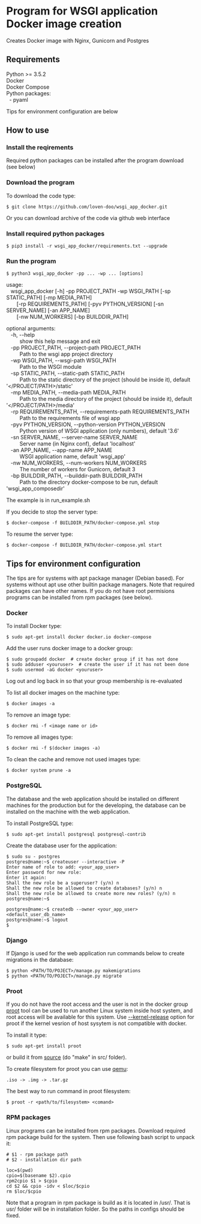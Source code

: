 # Program for WSGI application Docker image creation
Creates Docker image with Nginx, Gunicorn and Postgres

## Requirements
Python >= 3.5.2  
Docker  
Docker Compose  
Python packages:  
&nbsp; - pyaml  
  
Tips for environment configuration are below

## How to use

### Install the reqirements

Required python packages can be installed after the program download (see below)  

### Download the program
To download the code type:
```
$ git clone https://github.com/loven-doo/wsgi_app_docker.git
```
Or you can download archive of the code via github web interface

### Install required python packages
```
$ pip3 install -r wsgi_app_docker/requirements.txt --upgrade
```

### Run the program
```
$ python3 wsgi_app_docker -pp ... -wp ... [options]
```
usage:  
&nbsp;&nbsp; wsgi_app_docker [-h] -pp PROJECT_PATH -wp WSGI_PATH [-sp STATIC_PATH] [-mp MEDIA_PATH]  
&nbsp;&nbsp;&nbsp;&nbsp;&nbsp;&nbsp; [-rp REQUIREMENTS_PATH] [-pyv PYTHON_VERSION] [-sn SERVER_NAME] [-an APP_NAME]  
&nbsp;&nbsp;&nbsp;&nbsp;&nbsp;&nbsp; [-nw NUM_WORKERS] [-bp BUILDDIR_PATH]  

optional arguments:  
&nbsp;&nbsp; -h, --help  
&nbsp;&nbsp;&nbsp;&nbsp;&nbsp;&nbsp;&nbsp;&nbsp; show this help message and exit  
&nbsp;&nbsp; -pp PROJECT_PATH, --project-path PROJECT_PATH  
&nbsp;&nbsp;&nbsp;&nbsp;&nbsp;&nbsp;&nbsp;&nbsp; Path to the wsgi app project directory  
&nbsp;&nbsp; -wp WSGI_PATH, --wsgi-path WSGI_PATH  
&nbsp;&nbsp;&nbsp;&nbsp;&nbsp;&nbsp;&nbsp;&nbsp; Path to the WSGI module  
&nbsp;&nbsp; -sp STATIC_PATH, --static-path STATIC_PATH  
&nbsp;&nbsp;&nbsp;&nbsp;&nbsp;&nbsp;&nbsp;&nbsp; Path to the static directory of the project (should be inside it), default '</PROJECT/PATH>/static'  
&nbsp;&nbsp; -mp MEDIA_PATH, --media-path MEDIA_PATH  
&nbsp;&nbsp;&nbsp;&nbsp;&nbsp;&nbsp;&nbsp;&nbsp; Path to the media directory of the project (should be inside it), default '</PROJECT/PATH>/media'  
&nbsp;&nbsp; -rp REQUIREMENTS_PATH, --requirements-path REQUIREMENTS_PATH  
&nbsp;&nbsp;&nbsp;&nbsp;&nbsp;&nbsp;&nbsp;&nbsp; Path to the requirements file of wsgi app  
&nbsp;&nbsp; -pyv PYTHON_VERSION, --python-version PYTHON_VERSION  
&nbsp;&nbsp;&nbsp;&nbsp;&nbsp;&nbsp;&nbsp;&nbsp; Python version of WSGI application (only numbers), default '3.6'  
&nbsp;&nbsp; -sn SERVER_NAME, --server-name SERVER_NAME  
&nbsp;&nbsp;&nbsp;&nbsp;&nbsp;&nbsp;&nbsp;&nbsp; Server name (in Nginx conf), defaut 'localhost'  
&nbsp;&nbsp; -an APP_NAME, --app-name APP_NAME  
&nbsp;&nbsp;&nbsp;&nbsp;&nbsp;&nbsp;&nbsp;&nbsp; WSGI application name, default 'wsgi_app'  
&nbsp;&nbsp; -nw NUM_WORKERS, --num-workers NUM_WORKERS  
&nbsp;&nbsp;&nbsp;&nbsp;&nbsp;&nbsp;&nbsp;&nbsp; The number of workers for Gunicorn, default 3  
&nbsp;&nbsp; -bp BUILDDIR_PATH, --builddir-path BUILDDIR_PATH  
&nbsp;&nbsp;&nbsp;&nbsp;&nbsp;&nbsp;&nbsp;&nbsp; Path to the directory docker-compose to be run, default 'wsgi_app_composedir'  
  
The example is in run_example.sh  
  
If you decide to stop the server type:
```
$ docker-compose -f BUILDDIR_PATH/docker-compose.yml stop
```

To resume the server type:
```
$ docker-compose -f BUILDDIR_PATH/docker-compose.yml start
```

## Tips for environment configuration
The tips are for systems with apt package manager (Debian based). For systems without apt use other builtin package managers. Note that required packages can have other names. If you do not have root permisions programs can be installed from rpm packages (see below).
### Docker
To install Docker type:
```
$ sudo apt-get install docker docker.io docker-compose
```

Add the user runs docker image to a docker group:
```
$ sudo groupadd docker  # create docker group if it has not done
$ sudo adduser <youruser>  # create the user if it has not been done
$ sudo usermod -aG docker <youruser>
```
Log out and log back in so that your group membership is re-evaluated  
  
To list all docker images on the machine type:
```
$ docker images -a
```
To remove an image type:
```
$ docker rmi -f <image name or id>
```
To remove all images type:
```
$ docker rmi -f $(docker images -a)
```
To clean the cache and remove not used images type:
```
$ docker system prune -a
```
### PostgreSQL
The database and the web application should be installed on different machines for the production but for the developing, the database can be installed on the machine with the web application.  
  
To install PostgreSQL type:
```
$ sudo apt-get install postgresql postgresql-contrib
```

Create the database user for the application:
```
$ sudo su - postgres
postgres@name:~$ createuser --interactive -P
Enter name of role to add: <your_app_user>
Enter password for new role: 
Enter it again: 
Shall the new role be a superuser? (y/n) n
Shall the new role be allowed to create databases? (y/n) n
Shall the new role be allowed to create more new roles? (y/n) n
postgres@name:~$

postgres@name:~$ createdb --owner <your_app_user> <default_user_db_name>
postgres@name:~$ logout
$
```

### Django
If Django is used for the web application run commands below to create migrations in the database:
```
$ python <PATH/TO/POJECT>/manage.py makemigrations
$ python <PATH/TO/POJECT>/manage.py migrate
```
### Proot
If you do not have the root access and the user is not in the docker group [proot](https://wiki.archlinux.org/index.php/PRoot) tool can be used to run another Linux system inside host system, and root access will be available for this system. Use [--kernel-release](https://github.com/proot-me/PRoot/blob/master/doc/proot/manual.txt) option for proot if the kernel vesrion of host sysytem is not compatible with docker.

To install it type:
```
$ sudo apt-get install proot
```
or build it from [source](https://github.com/proot-me/PRoot) (do "make" in src/ folder).  
  
To create filesystem for proot you can use [qemu](https://www.qemu.org/):
```
.iso -> .img -> .tar.gz  
```
  
The best way to run command in proot filesystem:
```
$ proot -r <path/to/filesystem> <comand>
```
  
### RPM packages
Linux programs can be installed from rpm packages. Download required rpm package build for the system. Then use following bash script to unpack it:
```
# $1 - rpm package path
# $2 - installation dir path

loc=$(pwd)
cpio=$(basename $2).cpio
rpm2cpio $1 > $cpio
cd $2 && cpio -idv < $loc/$cpio
rm $loc/$cpio
```
Note that a program in rpm package is build as it is located in /usr/. That is usr/ folder will be in installation folder. So the paths in configs should be fixed.
